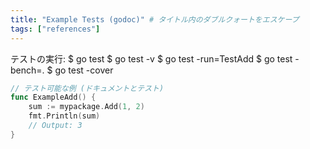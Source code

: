 ```yaml
---
title: "Example Tests (godoc)" # タイトル内のダブルクォートをエスケープ
tags: ["references"]
---
```


テストの実行:
$ go test
$ go test -v
$ go test -run=TestAdd
$ go test -bench=.
$ go test -cover

```go
// テスト可能な例 (ドキュメントとテスト)
func ExampleAdd() {
	sum := mypackage.Add(1, 2)
	fmt.Println(sum)
	// Output: 3
}
```